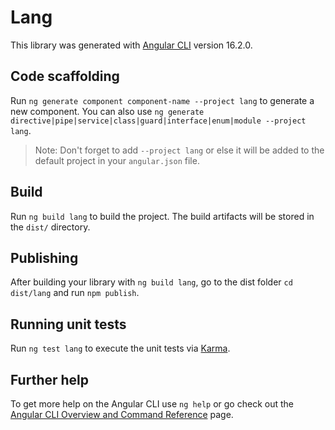 # Lang

This library was generated with [Angular CLI](https://github.com/angular/angular-cli) version 16.2.0.

## Code scaffolding

Run `ng generate component component-name --project lang` to generate a new component. You can also use `ng generate directive|pipe|service|class|guard|interface|enum|module --project lang`.
> Note: Don't forget to add `--project lang` or else it will be added to the default project in your `angular.json` file. 

## Build

Run `ng build lang` to build the project. The build artifacts will be stored in the `dist/` directory.

## Publishing

After building your library with `ng build lang`, go to the dist folder `cd dist/lang` and run `npm publish`.

## Running unit tests

Run `ng test lang` to execute the unit tests via [Karma](https://karma-runner.github.io).

## Further help

To get more help on the Angular CLI use `ng help` or go check out the [Angular CLI Overview and Command Reference](https://angular.io/cli) page.
